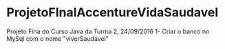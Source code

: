 # ProjetoFInalAccentureVidaSaudavel
Projeto Fina do Curso Java da Turma 2, 24/09/2016
1- Criar o banco no MySql com o nome "viverSaudavel"
